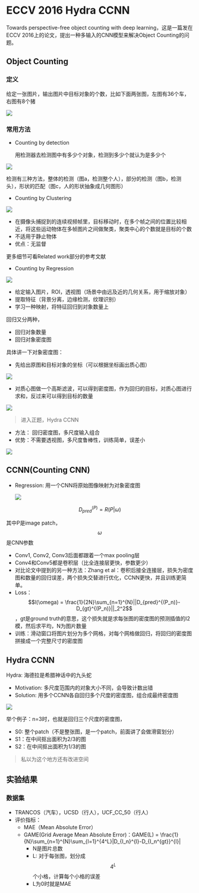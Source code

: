 # ECCV 2016 Hydra CCNN

Towards perspective-free object counting with deep learning，这是一篇发在ECCV 2016上的论文，提出一种多输入的CNN模型来解决Object Counting的问题。

## Object Counting

### 定义

给定一张图片，输出图片中目标对象的个数，比如下面两张图，左图有36个车，右图有8个猪

![](ccnn_img/obj_cnt_exp.png)

### 常用方法

* Counting by detection

  用检测器去检测图中有多少个对象，检测到多少个就认为是多少个

![](ccnn_img/detection_cnt.png)

检测有三种方法，整体的检测（图a，检测整个人），部分的检测（图b，检测头），形状的匹配（图c，人的形状抽象成几何图形）

* Counting by Clustering

![](ccnn_img/cluster_cnt.png)

* 在摄像头捕捉到的连续视频帧里，目标移动时，在多个帧之间的位置比较相近，将这些运动物体在多帧图片之间做聚类，聚类中心的个数就是目标的个数
* 不适用于静止物体
* 优点：无监督

更多细节可看Related work部分的参考文献

* Counting by Regression

![](ccnn_img/regression_cnt.png)

* 给定输入图片，ROI，透视图（场景中由远及近的几何关系，用于缩放对象）
* 提取特征（背景分离，边缘检测，纹理识别）
* 学习一种映射，将特征回归到对象数量上

回归又分两种，

* 回归对象数量
* 回归对象密度图

具体讲一下对象密度图：

* 先给出原图和目标对象的坐标（可以根据坐标画出质心图）

![](ccnn_img/regress_density_origin.png)

* 对质心图做一个高斯滤波，可以得到密度图，作为回归的目标，对质心图进行求和，反过来可以得到目标的数量

![](ccnn_img/regress_density_gas.png)

> 进入正题，Hydra CCNN

* 方法： 回归密度图，多尺度输入组合
* 优势：不需要透视图，多尺度鲁棒性，训练简单，误差小

![](ccnn_img/hydra_ccnn.png)

## CCNN\(Counting CNN\)

* Regression: 用一个CNN将原始图像映射为对象密度图

  ![](ccnn_img/ccnn.png)

$$D_{pred}^{(P)} = R(P|\omega)$$

其中P是image patch，$$\omega$$是CNN参数

* Conv1, Conv2, Conv3后面都跟着一个max pooling层
* Conv4和Conv5都是卷积层（比全连接层更快，参数更少）
* 对比论文中提到的另一种方法：Zhang et al：卷积后接全连接层，损失为密度图和数量的回归误差，两个损失交替进行优化，CCNN更快，并且训练更简单。
* Loss： $$l(\omega) = \frac{1}{2N}\sum_{n=1}^{N}||D_{pred}^{(P_n)}-D_{gt}^{(P_n)}||_2^2$$，gt是ground truth的意思，这个损失就是求每张图的密度图的预测插值的l2模，然后求平均，N为图片数量
* 训练：滑动窗口将图片划分为多个网格，对每个网格做回归，将回归的密度图拼接成一个完整尺寸的密度图

## Hydra CCNN

Hydra: 海德拉是希腊神话中的九头蛇

* Motivation: 多尺度范围内的对象大小不同，会导致计数出错
* Solution: 用多个CCNN各自回归多个尺度的密度图，组合成最终密度图

![](ccnn_img/hydra_ccnn.png)

举个例子：n=3时，也就是回归三个尺度的密度图，

* S0: 整个patch（不是整张图，是一个patch，前面讲了会做滑窗划分）
* S1：在中间抠出面积为2/3的图
* S2：在中间抠出面积为1/3的图

> 私以为这个地方还有改进空间

## 实验结果

### 数据集

* TRANCOS（汽车），UCSD（行人），UCF\_CC\_50（行人）
* 评价指标：
  * MAE（Mean Absolute Error）
  * GAME\(Grid Average Mean Absolute Error\)：GAME\(L\) = \frac{1}{N}\sum_{n=1}^{N}\sum_{l=1}^{4^L}\|D_{I\_n}^{l}-D_{I\_n^{gt}}^{l}\|
    * N是图片总数
    * L: 对于每张图，划分成$$4^L$$个小格，计算每个小格的误差
    * L为0时就是MAE

